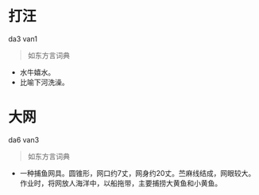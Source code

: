 # 打汪
da3 van1
> 如东方言词典
- 水牛嬉水。
- 比喻下河洗澡。

# 大网
da6 van3
> 如东方言词典
- 一种捕鱼网具。圆锥形，网口约7丈，网身约20丈。苎麻线结成，网眼较大。作业时，将网放人海洋中，以船拖带，主要捕捞大黄鱼和小黄鱼。
